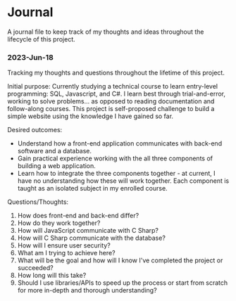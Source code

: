 <h1>Journal</h1>
A journal file to keep track of my thoughts and ideas throughout the lifecycle of this project.

<h3>2023-Jun-18</h3>
Tracking my thoughts and questions throughout the lifetime of this project.

Initial purpose:
Currently studying a technical course to learn entry-level programming: SQL, Javascript, and C#.
I learn best through trial-and-error, working to solve problems... as opposed to reading documentation and follow-along courses.
This project is self-proposed challenge to build a simple website using the knowledge I have gained so far.

Desired outcomes:
- Understand how a front-end application communicates with back-end software and a database.
- Gain practical experience working with the all three components of building a web application.
- Learn how to integrate the three components together - at current, I have no understanding how these will work together. Each component is taught as an isolated subject in my enrolled course.

Questions/Thoughts:
1. How does front-end and back-end differ?
2. How do they work together?
3. How will JavaScript communicate with C Sharp?
4. How will C Sharp communicate with the database?
5. How will I ensure user security?
6. What am I trying to achieve here?
7. What will be the goal and how will I know I've completed the project or succeeded?
8. How long will this take?
9. Should I use libraries/APIs to speed up the process or start from scratch for more in-depth and thorough understanding?

